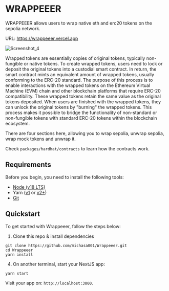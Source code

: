 # WRAPPEEER

WRAPPEEER allows users to wrap native eth and erc20 tokens on the sepolia network.

URL: https://wrappeeer.vercel.app

![Screenshot_4](https://github.com/michasa001/Wrappeeer/assets/134693770/9ade4e25-4a3c-4249-b0e2-d039a2049be9)


Wrapped tokens are essentially copies of original tokens, typically non-fungible or native tokens. To create wrapped tokens, users need to lock or deposit the original tokens into a custodial smart contract. In return, the smart contract mints an equivalent amount of wrapped tokens, usually conforming to the ERC-20 standard. The purpose of this process is to enable interactions with the wrapped tokens on the Ethereum Virtual Machine (EVM) chain and other blockchain platforms that require ERC-20 compatibility. These wrapped tokens retain the same value as the original tokens deposited. When users are finished with the wrapped tokens, they can unlock the original tokens by "burning" the wrapped tokens. This process makes it possible to bridge the functionality of non-standard or non-fungible tokens with standard ERC-20 tokens within the blockchain ecosystem.

There are four sections here, allowing you to wrap sepolia, unwrap sepolia, wrap mock tokens and unwrap it.

Check `packages/hardhat/contracts` to learn how the contracts work. 


## Requirements

Before you begin, you need to install the following tools:

- [Node (v18 LTS)](https://nodejs.org/en/download/)
- Yarn ([v1](https://classic.yarnpkg.com/en/docs/install/) or [v2+](https://yarnpkg.com/getting-started/install))
- [Git](https://git-scm.com/downloads)

## Quickstart

To get started with Wrappeeer, follow the steps below:

1. Clone this repo & install dependencies

```
git clone https://github.com/michasa001/Wrappeeer.git
cd Wrappeeer
yarn install
```

4. On another terminal, start your NextJS app:

```
yarn start
```

Visit your app on: `http://localhost:3000`.